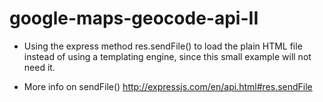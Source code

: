 # google-maps-geocode-api-II

- Using the express method res.sendFile() to load the plain HTML file instead of using a templating engine, since this small example will not need it.

- More info on sendFile() http://expressjs.com/en/api.html#res.sendFile
